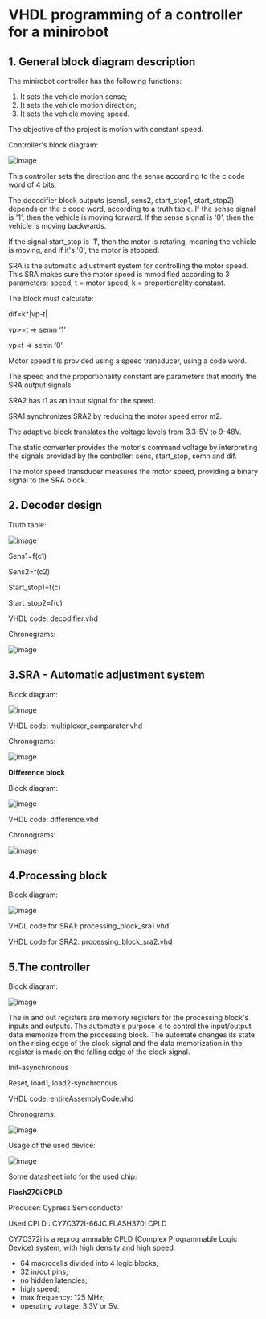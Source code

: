 <h1>VHDL programming of a controller for a minirobot</h1>

<h2>1. General block diagram description</h2>

The minirobot controller has the following functions:
1. It sets the vehicle motion sense;
2. It sets the vehicle motion direction;
3. It sets the vehicle moving speed.

The objective of the project is motion with constant speed. 

Controller's block diagram:

![image](https://github.com/codrinalisaru/VHDL-code-for-a-minirobot-controller/assets/94629883/cbed5922-9f45-45f2-9b9e-4a9e101b220e)

This controller sets the direction and the sense according to the c code word of 4 bits.

The decodifier block outputs (sens1, sens2, start_stop1, start_stop2) depends on the c code word, according to a truth table. If the sense signal is '1', then the vehicle is moving forward. If the sense signal is '0', then the vehicle is moving backwards.

If the signal start_stop is '1', then the motor is rotating, meaning the vehicle is moving, and if it's '0', the motor is stopped. 

SRA is the automatic adjustment system for controlling the motor speed. This SRA makes sure the motor speed is mmodified according to 3 parameters: speed, t = motor speed, k = proportionality constant.

The block must calculate:

dif=k*|vp-t|

vp>=t => semn ‘1’

vp<t => semn ‘0’

Motor speed t is provided using a speed transducer, using a code word. 

The speed and the proportionality constant are parameters that modify the SRA output signals. 

SRA2 has t1 as an input signal for the speed.

SRA1 synchronizes SRA2 by reducing the motor speed error m2.

The adaptive block translates the voltage levels from 3.3-5V to 9-48V.

The static converter provides the motor's command voltage by interpreting the signals provided by the controller: sens, start_stop, semn and dif. 

The motor speed transducer measures the motor speed, providing a binary signal to the SRA block. 

<h2>2. Decoder design</h2>

Truth table:

![image](https://github.com/codrinalisaru/VHDL-code-for-a-minirobot-controller/assets/94629883/b063994d-2274-4ae1-8f9b-b552a2c122e7)

Sens1=f(c1)

Sens2=f(c2)

Start_stop1=f(c)

Start_stop2=f(c)

VHDL code: decodifier.vhd

Chronograms: 

![image](https://github.com/codrinalisaru/VHDL-code-for-a-minirobot-controller/assets/94629883/24410513-e124-4506-90a3-dd054db04957)


<h2>3.SRA - Automatic adjustment system</h2>

Block diagram: 

![image](https://github.com/codrinalisaru/VHDL-code-for-a-minirobot-controller/assets/94629883/9bde19b3-f3e0-4c5e-b6e4-2a057a91ba4f)

VHDL code: multiplexer_comparator.vhd

Chronograms:

![image](https://github.com/codrinalisaru/VHDL-code-for-a-minirobot-controller/assets/94629883/b42a0a71-605a-42a8-b115-983a3e1dcfb9)


**Difference block**

Block diagram:

![image](https://github.com/codrinalisaru/VHDL-code-for-a-minirobot-controller/assets/94629883/bedc9c17-81bb-41b2-8035-4dbe0dfd5125)

VHDL code: difference.vhd

Chronograms:

![image](https://github.com/codrinalisaru/VHDL-code-for-a-minirobot-controller/assets/94629883/8f69ee2d-4b5d-4e1c-8cd7-537120a6bc36)

<h2>4.Processing block</h2>

Block diagram:

![image](https://github.com/codrinalisaru/VHDL-code-for-a-minirobot-controller/assets/94629883/a9762c3f-2d53-48ba-97d0-75f2a178e016)

VHDL code for SRA1: processing_block_sra1.vhd

VHDL code for SRA2: processing_block_sra2.vhd

<h2>5.The controller</h2>

Block diagram:

![image](https://github.com/codrinalisaru/VHDL-code-for-a-minirobot-controller/assets/94629883/62987a75-6640-4930-bdd1-fb56fe531c87)

The in and out registers are memory registers for the processing block's inputs and outputs. The automate's purpose is to control the input/output data memorize from the processing block. The automate changes its state on the rising edge of the clock signal and the data memorization in the register is made on the falling edge of the clock signal. 

Init-asynchronous

Reset, load1, load2-synchronous

VHDL code: entireAssemblyCode.vhd

Chronograms:

![image](https://github.com/codrinalisaru/VHDL-code-for-a-minirobot-controller/assets/94629883/f7f8105f-6686-431b-af4a-f0202dcb0a80)

Usage of the used device:

![image](https://github.com/codrinalisaru/VHDL-code-for-a-minirobot-controller/assets/94629883/d3a5baae-fb48-4980-bfbf-ba18e5606ef0)

Some datasheet info for the used chip:

**Flash270i CPLD**

Producer: Cypress Semiconductor

Used CPLD :  CY7C372I-66JC FLASH370i CPLD

CY7C372i is a reprogrammable CPLD (Complex Programmable Logic Device) system, with high density and high speed. 

- 64 macrocells divided into 4 logic blocks;
- 32 in/out pins;
- no hidden latencies;
- high speed;
- max frequency: 125 MHz;
- operating voltage: 3.3V or 5V. 

